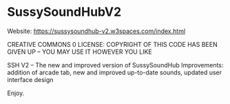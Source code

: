 # SussySoundHubV2

Website:
https://sussysoundhub-v2.w3spaces.com/index.html

CREATIVE COMMONS 0 LICENSE: 
COPYRIGHT OF THIS CODE HAS BEEN GIVEN UP – YOU MAY USE IT HOWEVER YOU LIKE

SSH V2 – The new and improved version of SussySoundHub
Improvements: 
addition of arcade tab, new and improved up-to-date sounds, updated user interface design

Enjoy.


